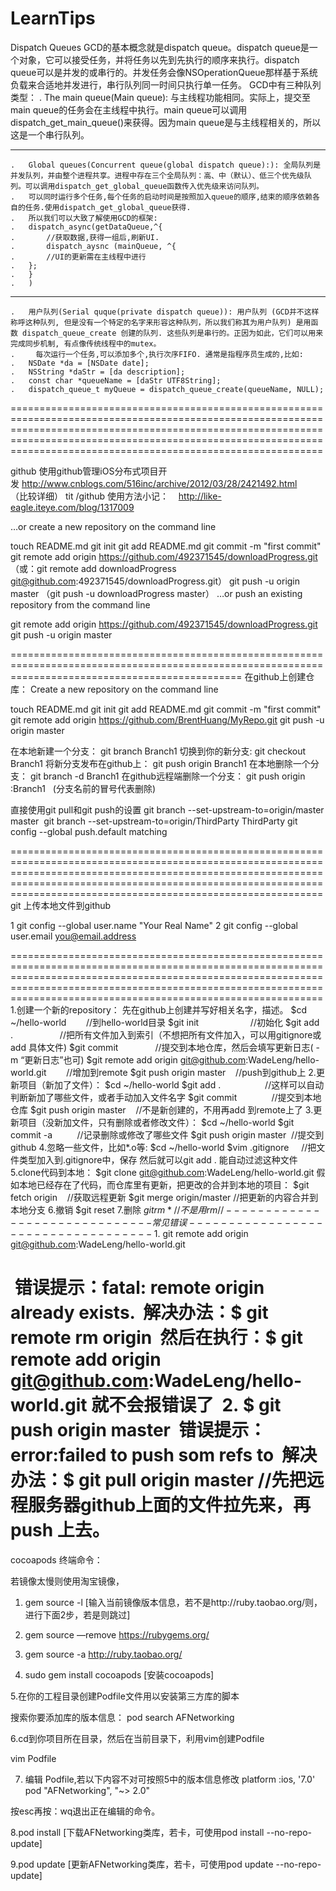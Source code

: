 LearnTips
=========
Dispatch Queues
GCD的基本概念就是dispatch queue。dispatch queue是一个对象，它可以接受任务，并将任务以先到先执行的顺序来执行。dispatch queue可以是并发的或串行的。并发任务会像NSOperationQueue那样基于系统负载来合适地并发进行，串行队列同一时间只执行单一任务。
GCD中有三种队列类型：
	.	The main queue(Main queue): 与主线程功能相同。实际上，提交至main queue的任务会在主线程中执行。main queue可以调用dispatch_get_main_queue()来获得。因为main queue是与主线程相关的，所以这是一个串行队列。
***************************************************************************************************************************************
	.	Global queues(Concurrent queue(global dispatch queue):): 全局队列是并发队列，并由整个进程共享。进程中存在三个全局队列：高、中（默认）、低三个优先级队列。可以调用dispatch_get_global_queue函数传入优先级来访问队列。
	.	可以同时运行多个任务,每个任务的启动时间是按照加入queue的顺序,结束的顺序依赖各自的任务.使用dispatch_get_global_queue获得.
	.	所以我们可以大致了解使用GCD的框架:
	.	dispatch_async(getDataQueue,^{
	.	    //获取数据,获得一组后,刷新UI.
	.	    dispatch_aysnc (mainQueue, ^{
	.	    //UI的更新需在主线程中进行
	.	};
	.	}
	.	)
***************************************************************************************************************************************
	.	用户队列(Serial quque(private dispatch queue)): 用户队列 (GCD并不这样称呼这种队列, 但是没有一个特定的名字来形容这种队列，所以我们称其为用户队列) 是用函数 dispatch_queue_create 创建的队列. 这些队列是串行的。正因为如此，它们可以用来完成同步机制, 有点像传统线程中的mutex。
	.	　每次运行一个任务,可以添加多个,执行次序FIFO. 通常是指程序员生成的,比如:
	.	NSDate *da = [NSDate date];
	.	NSString *daStr = [da description];
	.	const char *queueName = [daStr UTF8String];
	.	dispatch_queue_t myQueue = dispatch_queue_create(queueName, NULL);
==============================================================================================================================================================================================================================================================================

github
使用github管理iOS分布式项目开发 http://www.cnblogs.com/516inc/archive/2012/03/28/2421492.html     （比较详细）
tit /github 使用方法小记：    http://like-eagle.iteye.com/blog/1317009

…or create a new repository on the command line

touch README.md
git init
git add README.md
git commit -m "first commit"
git remote add origin https://github.com/492371545/downloadProgress.git  （或：git remote add downloadProgress git@github.com:492371545/downloadProgress.git）
git push -u origin master （git push -u downloadProgress master）
…or push an existing repository from the command line

git remote add origin https://github.com/492371545/downloadProgress.git
git push -u origin master

====================================================================================================================================================
在github上创建仓库：
Create a new repository on the command line


touch README.md
git init
git add README.md
git commit -m "first commit"
git remote add origin https://github.com/BrentHuang/MyRepo.git
git push -u origin master


在本地新建一个分支： git branch Branch1
切换到你的新分支: git checkout Branch1
将新分支发布在github上： git push origin Branch1
在本地删除一个分支： git branch -d Branch1
在github远程端删除一个分支： git push origin :Branch1   (分支名前的冒号代表删除)

直接使用git pull和git push的设置
git branch --set-upstream-to=origin/master master  git branch --set-upstream-to=origin/ThirdParty ThirdParty git config --global push.default matching

==============================================================================================================================================================================================================================================================================
git 上传本地文件到github

1 git config --global user.name "Your Real Name" 
2 git config --global user.email you@email.address

==============================================================================================================================================================================================================================================================================
1.创建一个新的repository：
先在github上创建并写好相关名字，描述。
$cd ~/hello-world        //到hello-world目录
$git init                     //初始化
$git add .                   //把所有文件加入到索引（不想把所有文件加入，可以用gitignore或add 具体文件)
$git commit               //提交到本地仓库，然后会填写更新日志( -m “更新日志”也可)
$git remote add origin git@github.com:WadeLeng/hello-world.git        //增加到remote
$git push origin master    //push到github上
2.更新项目（新加了文件）：
$cd ~/hello-world
$git add .                  //这样可以自动判断新加了哪些文件，或者手动加入文件名字
$git commit              //提交到本地仓库
$git push origin master    //不是新创建的，不用再add 到remote上了
3.更新项目（没新加文件，只有删除或者修改文件）：
$cd ~/hello-world
$git commit -a          //记录删除或修改了哪些文件
$git push origin master  //提交到github
4.忽略一些文件，比如*.o等:
$cd ~/hello-world
$vim .gitignore     //把文件类型加入到.gitignore中，保存
然后就可以git add . 能自动过滤这种文件
5.clone代码到本地：
$git clone git@github.com:WadeLeng/hello-world.git
假如本地已经存在了代码，而仓库里有更新，把更改的合并到本地的项目：
$git fetch origin    //获取远程更新
$git merge origin/master //把更新的内容合并到本地分支
6.撤销
$git reset
7.删除
$git rm  * // 不是用rm
//------------------------------常见错误-----------------------------------
1.$ git remote add origin git@github.com:WadeLeng/hello-world.git

 错误提示：fatal: remote origin already exists.
 解决办法：$ git remote rm origin
 然后在执行：$ git remote add origin git@github.com:WadeLeng/hello-world.git 就不会报错误了
 2. $ git push origin master
 错误提示：error:failed to push som refs to
 解决办法：$ git pull origin master //先把远程服务器github上面的文件拉先来，再push 上去。
====================================================================================================================================================





cocoapods
终端命令：

若镜像太慢则使用淘宝镜像，
1. gem source -l    [输入当前镜像版本信息，若不是http://ruby.taobao.org/则，进行下面2步，若是则跳过]

2. gem source —remove https://rubygems.org/

3. gem source -a http://ruby.taobao.org/

4. sudo gem install cocoapods     [安装cocoapods]

5.在你的工程目录创建Podfile文件用以安装第三方库的脚本

  搜索你要添加库的版本信息：  pod search AFNetworking

6.cd到你项目所在目录，然后在当前目录下，利用vim创建Podfile
   
 vim Podfile

7. 编辑 Podfile,若以下内容不对可按照5中的版本信息修改
  	 platform :ios, '7.0'
	pod "AFNetworking", "~> 2.0"

 按esc再按：wq退出正在编辑的命令。

8.pod install   [下载AFNetworking类库，若卡，可使用pod install --no-repo-update]  

9.pod update   [更新AFNetworking类库，若卡，可使用pod update --no-repo-update]

